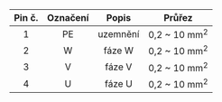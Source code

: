 | **Pin č.** | **Označení** | **Popis** | **Průřez** |
| :---: | :---: | :---: | :---: |
| 1 | PE | uzemnění | 0,2 ~ 10 mm<sup>2</sup> |
| 2 | W | fáze W | 0,2 ~ 10 mm<sup>2</sup> |
| 3 | V | fáze V | 0,2 ~ 10 mm<sup>2</sup> |
| 4 | U | fáze U | 0,2 ~ 10 mm<sup>2</sup> |
